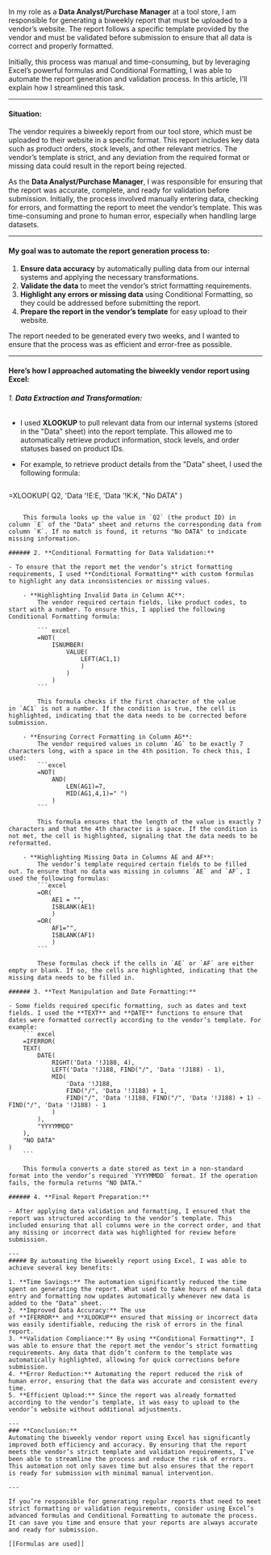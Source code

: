 In my role as a **Data Analyst/Purchase Manager** at a tool store, I am responsible for generating a biweekly report that must be uploaded to a vendor’s website. The report follows a specific template provided by the vendor and must be validated before submission to ensure that all data is correct and properly formatted.

Initially, this process was manual and time-consuming, but by leveraging Excel’s powerful formulas and Conditional Formatting, I was able to automate the report generation and validation process. In this article, I’ll explain how I streamlined this task.

---
#### **Situation:**

The vendor requires a biweekly report from our tool store, which must be uploaded to their website in a specific format. This report includes key data such as product orders, stock levels, and other relevant metrics. The vendor’s template is strict, and any deviation from the required format or missing data could result in the report being rejected.

As the **Data Analyst/Purchase Manager**, I was responsible for ensuring that the report was accurate, complete, and ready for validation before submission. Initially, the process involved manually entering data, checking for errors, and formatting the report to meet the vendor’s template. This was time-consuming and prone to human error, especially when handling large datasets.

---
#### **My goal**  was to automate the report generation process to:

1. **Ensure data accuracy** by automatically pulling data from our internal systems and applying the necessary transformations.
2. **Validate the data** to meet the vendor’s strict formatting requirements.
3. **Highlight any errors or missing data** using Conditional Formatting, so they could be addressed before submitting the report.
4. **Prepare the report in the vendor’s template** for easy upload to their website.

The report needed to be generated every two weeks, and I wanted to ensure that the process was as efficient and error-free as possible.

---
#### Here’s how I approached automating the biweekly vendor report using Excel:

###### 1. **Data Extraction and Transformation:**

- I used **XLOOKUP** to pull relevant data from our internal systems (stored in the "Data" sheet) into the report template. This allowed me to automatically retrieve product information, stock levels, and order statuses based on product IDs.
- For example, to retrieve product details from the "Data" sheet, I used the following formula:
    
    ```excel
=XLOOKUP(
    Q2, 
    'Data '!E:E, 
    'Data '!K:K, 
    "No DATA"
)
```
    
    This formula looks up the value in `Q2` (the product ID) in column `E` of the "Data" sheet and returns the corresponding data from column `K`. If no match is found, it returns "No DATA" to indicate missing information.

###### 2. **Conditional Formatting for Data Validation:**

- To ensure that the report met the vendor’s strict formatting requirements, I used **Conditional Formatting** with custom formulas to highlight any data inconsistencies or missing values.
    
    - **Highlighting Invalid Data in Column AC**:  
        The vendor required certain fields, like product codes, to start with a number. To ensure this, I applied the following Conditional Formatting formula: 
        
        ``` excel
        =NOT(
	        ISNUMBER(
		        VALUE(
			        LEFT(AC1,1)
			        )
			    )
			)
        ```
        
        This formula checks if the first character of the value in `AC1` is not a number. If the condition is true, the cell is highlighted, indicating that the data needs to be corrected before submission.
        
    - **Ensuring Correct Formatting in Column AG**:  
        The vendor required values in column `AG` to be exactly 7 characters long, with a space in the 4th position. To check this, I used: 
        ```excel
        =NOT(
	        AND(
		        LEN(AG1)=7, 
		        MID(AG1,4,1)=" ")
		    )
        ```
        
        This formula ensures that the length of the value is exactly 7 characters and that the 4th character is a space. If the condition is not met, the cell is highlighted, signaling that the data needs to be reformatted.
        
    - **Highlighting Missing Data in Columns AE and AF**:  
        The vendor’s template required certain fields to be filled out. To ensure that no data was missing in columns `AE` and `AF`, I used the following formulas:
        ```excel
        =OR(
		    AE1 = "", 
		    ISBLANK(AE1)
			)
        =OR(
	        AF1="", 
	        ISBLANK(AF1)
	        )
        ```
        
        These formulas check if the cells in `AE` or `AF` are either empty or blank. If so, the cells are highlighted, indicating that the missing data needs to be filled in.
        
###### 3. **Text Manipulation and Date Formatting:**

- Some fields required specific formatting, such as dates and text fields. I used the **TEXT** and **DATE** functions to ensure that dates were formatted correctly according to the vendor’s template. For example:    
    ``` excel
    =IFERROR(
    TEXT(
        DATE(
            RIGHT('Data '!J188, 4), 
            LEFT('Data '!J188, FIND("/", 'Data '!J188) - 1), 
            MID(
                'Data '!J188, 
                FIND("/", 'Data '!J188) + 1, 
                FIND("/", 'Data '!J188, FIND("/", 'Data '!J188) + 1) - FIND("/", 'Data '!J188) - 1
            )
        ), 
        "YYYYMMDD"
    ),
    "NO DATA"
)
    ```
    
    This formula converts a date stored as text in a non-standard format into the vendor’s required `YYYYMMDD` format. If the operation fails, the formula returns "NO DATA."

###### 4. **Final Report Preparation:**

- After applying data validation and formatting, I ensured that the report was structured according to the vendor’s template. This included ensuring that all columns were in the correct order, and that any missing or incorrect data was highlighted for review before submission.

---
##### By automating the biweekly report using Excel, I was able to achieve several key benefits:

1. **Time Savings:** The automation significantly reduced the time spent on generating the report. What used to take hours of manual data entry and formatting now updates automatically whenever new data is added to the "Data" sheet.
2. **Improved Data Accuracy:** The use of **IFERROR** and **XLOOKUP** ensured that missing or incorrect data was easily identifiable, reducing the risk of errors in the final report.
3. **Validation Compliance:** By using **Conditional Formatting**, I was able to ensure that the report met the vendor’s strict formatting requirements. Any data that didn’t conform to the template was automatically highlighted, allowing for quick corrections before submission.
4. **Error Reduction:** Automating the report reduced the risk of human error, ensuring that the data was accurate and consistent every time.
5. **Efficient Upload:** Since the report was already formatted according to the vendor’s template, it was easy to upload to the vendor’s website without additional adjustments.

---
### **Conclusion:**
Automating the biweekly vendor report using Excel has significantly improved both efficiency and accuracy. By ensuring that the report meets the vendor’s strict template and validation requirements, I’ve been able to streamline the process and reduce the risk of errors. This automation not only saves time but also ensures that the report is ready for submission with minimal manual intervention.

---

If you’re responsible for generating regular reports that need to meet strict formatting or validation requirements, consider using Excel’s advanced formulas and Conditional Formatting to automate the process. It can save you time and ensure that your reports are always accurate and ready for submission.

[[Formulas are used]]

